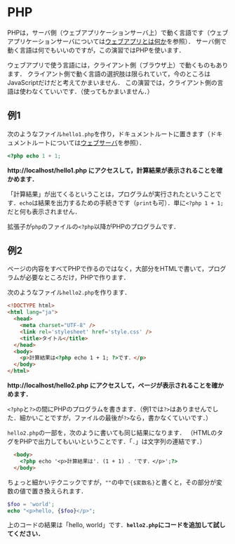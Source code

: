 # PHP

PHPは，サーバ側（ウェブアプリケーションサーバ上）で動く言語です（ウェブアプリケーションサーバについては[ウェブアプリとは何か](introduction.md)を参照）．
サーバ側で動く言語は何でもいいのですが，この演習ではPHPを使います．

ウェブアプリで使う言語には，クライアント側（ブラウザ上）で動くものもあります．
クライアント側で動く言語の選択肢は限られていて，今のところはJavaScriptだけだと考えてかまいません．
この演習では，クライアント側の言語は使わなくていいです．（使ってもかまいません．）

## 例1

次のようなファイル`hello1.php`を作り，ドキュメントルートに置きます（ドキュメントルートについては[ウェブサーバ](apache.md)を参照）．

```php
<?php echo 1 + 1;
```

**http://localhost/hello1.php にアクセスして，計算結果が表示されることを確かめます．**

「計算結果」が出てくるということは，プログラムが実行されたということです．`echo`は結果を出力するための手続きです（`print`も可）．単に`<?php 1 + 1;`だと何も表示されません．

拡張子が`php`のファイルの`<?php`以降がPHPのプログラムです．

## 例2

ページの内容をすべてPHPで作るのではなく，大部分をHTMLで書いて，プログラムが必要なところだけ，PHPで作ります．

次のようなファイル`hello2.php`を作ります．

```html
<!DOCTYPE html>
<html lang="ja">
  <head>
    <meta charset="UTF-8" />
    <link rel='stylesheet' href='style.css' />
    <title>タイトル</title>
  </head>
  <body>
    <p>計算結果は<?php echo 1 + 1; ?>です．</p>
  </body>
</html>
```

**http://localhost/hello2.php にアクセスして，ページが表示されることを確かめます．**

`<?php`と`?>`の間にPHPのプログラムを書きます．（例1では`?>`はありませんでした．細かいことですが，ファイルの最後が`?>`なら，書かなくていいです．）

`hello2.php`の一部を，次のように書いても同じ結果になります．
（HTMLのタグをPHPで出力してもいいということです．「`.`」は文字列の連結です．）

```html
  <body>
    <?php echo '<p>計算結果は'. (1 + 1) . 'です．</p>';?>
  </body>
```

ちょっと細かいテクニックですが，`""`の中で`{$変数名}`と書くと，その部分が変数の値で置き換えられます．

```php
$foo = 'world';
echo "<p>hello, {$foo}</p>";
```

上のコードの結果は「hello, world」です．**`hello2.php`にコードを追加して試してください．**